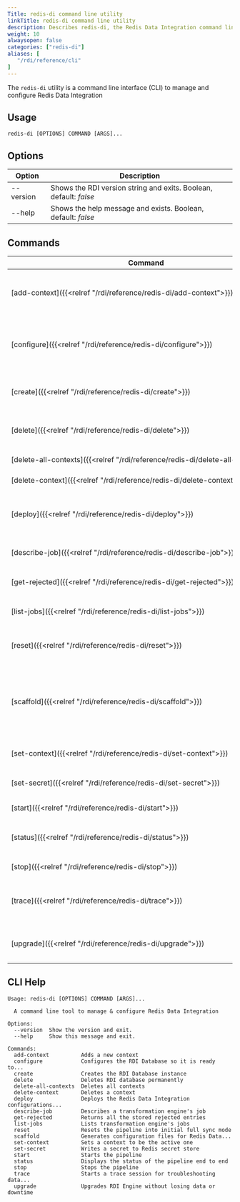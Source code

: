 ```yaml
---
Title: redis-di command line utility
linkTitle: redis-di command line utility
description: Describes redis-di, the Redis Data Integration command line utility 
weight: 10
alwaysopen: false
categories: ["redis-di"]
aliases: [
   "/rdi/reference/cli"
] 
---
```


The `redis-di` utility is a command line interface (CLI) to manage and configure Redis Data Integration

## Usage

```
redis-di [OPTIONS] COMMAND [ARGS]...
```

## Options

| Option | Description |
|--------|-------------|
| --version | Shows the RDI version string and exits.  Boolean, default: _false_ |
| --help    | Shows the help message and exists.  Boolean, default: _false_  |

## Commands

| Command | Description |
|---------|-------------|
| [add-context]({{<relref "/rdi/reference/redis-di/add-context">}}) | Adds a new context to your Redis Data integration instance |
| [configure]({{<relref "/rdi/reference/redis-di/configure">}}) | Configures a Redis Data Integration database so that it's ready to process data |
| [create]({{<relref "/rdi/reference/redis-di/create">}}) | Creates a new Redis Data Integration instance |
| [delete]({{<relref "/rdi/reference/redis-di/delete">}}) | Deletes a Redis Data Integration database |
| <nobr>[delete-all-contexts]({{<relref "/rdi/reference/redis-di/delete-all-contexts">}})</nobr> | Deletes all contexts |
| [delete-context]({{<relref "/rdi/reference/redis-di/delete-context">}}) | Deletes a context |
| [deploy]({{<relref "/rdi/reference/redis-di/deploy">}}) | Deploys the Redis Data Integration configurations including target |
| [describe-job]({{<relref "/rdi/reference/redis-di/describe-job">}}) | Describes a transformation engine job |
| [get-rejected]({{<relref "/rdi/reference/redis-di/get-rejected">}}) | Returns all the stored rejected entries |
| [list-jobs]({{<relref "/rdi/reference/redis-di/list-jobs">}}) | Lists transformation engine jobs |
| [reset]({{<relref "/rdi/reference/redis-di/reset">}}) | Resets the pipeline into initial full sync mode |
| [scaffold]({{<relref "/rdi/reference/redis-di/scaffold">}}) | Generates configuration files for Redis Data Integration and Debezium Redis Sink Connector |
| [set-context]({{<relref "/rdi/reference/redis-di/set-context">}}) | Sets a context to be the active one |
| [set-secret]({{<relref "/rdi/reference/redis-di/set-secret">}}) | Writes a secret to Redis secret store |
| [start]({{<relref "/rdi/reference/redis-di/start">}}) | Starts the pipeline |
| [status]({{<relref "/rdi/reference/redis-di/status">}}) | Displays the status of the pipeline end to end |
| [stop]({{<relref "/rdi/reference/redis-di/stop">}}) |   Stops the pipeline |
| [trace]({{<relref "/rdi/reference/redis-di/trace">}}) |  Starts a trace session for troubleshooting data transformation |
| [upgrade]({{<relref "/rdi/reference/redis-di/upgrade">}}) | Upgrades RDI Engine without losing data or downtime |


## CLI Help

```
Usage: redis-di [OPTIONS] COMMAND [ARGS]...

  A command line tool to manage & configure Redis Data Integration

Options:
  --version  Show the version and exit.
  --help     Show this message and exit.

Commands:
  add-context          Adds a new context
  configure            Configures the RDI Database so it is ready to...
  create               Creates the RDI Database instance
  delete               Deletes RDI database permanently
  delete-all-contexts  Deletes all contexts
  delete-context       Deletes a context
  deploy               Deploys the Redis Data Integration configurations...
  describe-job         Describes a transformation engine's job
  get-rejected         Returns all the stored rejected entries
  list-jobs            Lists transformation engine's jobs
  reset                Resets the pipeline into initial full sync mode
  scaffold             Generates configuration files for Redis Data...
  set-context          Sets a context to be the active one
  set-secret           Writes a secret to Redis secret store
  start                Starts the pipeline
  status               Displays the status of the pipeline end to end
  stop                 Stops the pipeline
  trace                Starts a trace session for troubleshooting data...
  upgrade              Upgrades RDI Engine without losing data or downtime
```

